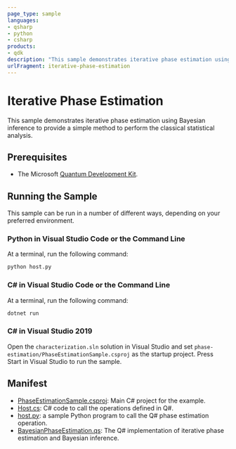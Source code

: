 ```yaml
---
page_type: sample
languages:
- qsharp
- python
- csharp
products:
- qdk
description: "This sample demonstrates iterative phase estimation using Bayesian inference to provide a simple method to perform the classical statistical analysis."
urlFragment: iterative-phase-estimation
---
```


# Iterative Phase Estimation

This sample demonstrates iterative phase estimation using Bayesian inference to provide a simple method to perform the classical statistical analysis.

## Prerequisites ##

- The Microsoft [Quantum Development Kit](https://docs.microsoft.com/quantum/install-guide/).

## Running the Sample ##

This sample can be run in a number of different ways, depending on your preferred environment.


### Python in Visual Studio Code or the Command Line ###

At a terminal, run the following command:

```bash
python host.py
```

### C# in Visual Studio Code or the Command Line ###

At a terminal, run the following command:

```bash
dotnet run
```

### C# in Visual Studio 2019 ###

Open the `characterization.sln` solution in Visual Studio and set `phase-estimation/PhaseEstimationSample.csproj` as the startup project.
Press Start in Visual Studio to run the sample.


## Manifest ##

- [PhaseEstimationSample.csproj](./PhaseEstimationSample.csproj): Main C# project for the example.
- [Host.cs](./Host.cs): C# code to call the operations defined in Q#.
- [host.py](./host.py): a sample Python program to call the Q# phase estimation operation.
- [BayesianPhaseEstimation.qs](./BayesianPhaseEstimation.qs): The Q# implementation of iterative phase estimation and Bayesian inference.
